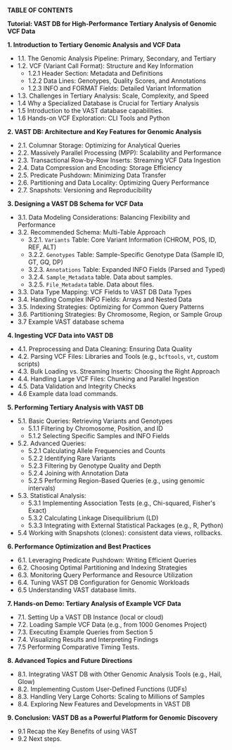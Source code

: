 **TABLE OF CONTENTS**

**Tutorial: VAST DB for High-Performance Tertiary Analysis of Genomic VCF Data**

**1. Introduction to Tertiary Genomic Analysis and VCF Data**

*   1.1.  The Genomic Analysis Pipeline: Primary, Secondary, and Tertiary
*   1.2.  VCF (Variant Call Format): Structure and Key Information
    *   1.2.1  Header Section: Metadata and Definitions
    *   1.2.2  Data Lines: Genotypes, Quality Scores, and Annotations
    *   1.2.3  INFO and FORMAT Fields: Detailed Variant Information
*   1.3.  Challenges in Tertiary Analysis: Scale, Complexity, and Speed
*   1.4  Why a Specialized Database is Crucial for Tertiary Analysis
*   1.5  Introduction to the VAST database capabilities.
*   1.6  Hands-on VCF Exploration: CLI Tools and Python

**2. VAST DB: Architecture and Key Features for Genomic Analysis**

*   2.1.  Columnar Storage: Optimizing for Analytical Queries
*   2.2.  Massively Parallel Processing (MPP): Scalability and Performance
*   2.3.  Transactional Row-by-Row Inserts: Streaming VCF Data Ingestion
*   2.4.  Data Compression and Encoding: Storage Efficiency
*   2.5.  Predicate Pushdown: Minimizing Data Transfer
*   2.6.  Partitioning and Data Locality: Optimizing Query Performance
*   2.7.  Snapshots: Versioning and Reproducibility

**3. Designing a VAST DB Schema for VCF Data**

*   3.1.  Data Modeling Considerations: Balancing Flexibility and Performance
*   3.2.  Recommended Schema: Multi-Table Approach
    *   3.2.1.  `Variants` Table: Core Variant Information (CHROM, POS, ID, REF, ALT)
    *   3.2.2.  `Genotypes` Table: Sample-Specific Genotype Data (Sample ID, GT, GQ, DP)
    *   3.2.3.  `Annotations` Table:  Expanded INFO Fields (Parsed and Typed)
    *   3.2.4. `Sample_Metadata` table.  Data about samples.
    *    3.2.5. `File_Metadata` table.  Data about files.
*   3.3.  Data Type Mapping: VCF Fields to VAST DB Data Types
*   3.4.  Handling Complex INFO Fields: Arrays and Nested Data
*   3.5.  Indexing Strategies: Optimizing for Common Query Patterns
*   3.6.  Partitioning Strategies: By Chromosome, Region, or Sample Group
*   3.7 Example VAST database schema

**4. Ingesting VCF Data into VAST DB**

*   4.1.  Preprocessing and Data Cleaning: Ensuring Data Quality
*   4.2.  Parsing VCF Files: Libraries and Tools (e.g., `bcftools`, `vt`, custom scripts)
*   4.3.  Bulk Loading vs. Streaming Inserts: Choosing the Right Approach
*   4.4.  Handling Large VCF Files: Chunking and Parallel Ingestion
*   4.5.  Data Validation and Integrity Checks
*   4.6 Example data load commands.

**5. Performing Tertiary Analysis with VAST DB**

*   5.1.  Basic Queries: Retrieving Variants and Genotypes
    *   5.1.1  Filtering by Chromosome, Position, and ID
    *   5.1.2  Selecting Specific Samples and INFO Fields
*   5.2.  Advanced Queries:
    *   5.2.1  Calculating Allele Frequencies and Counts
    *   5.2.2  Identifying Rare Variants
    *   5.2.3  Filtering by Genotype Quality and Depth
    *   5.2.4  Joining with Annotation Data
    *   5.2.5  Performing Region-Based Queries (e.g., using genomic intervals)
*   5.3.  Statistical Analysis:
    *   5.3.1  Implementing Association Tests (e.g., Chi-squared, Fisher's Exact)
    *   5.3.2  Calculating Linkage Disequilibrium (LD)
    *   5.3.3  Integrating with External Statistical Packages (e.g., R, Python)
*   5.4  Working with Snapshots (clones): consistent data views, rollbacks.

**6. Performance Optimization and Best Practices**

*   6.1.  Leveraging Predicate Pushdown: Writing Efficient Queries
*   6.2.  Choosing Optimal Partitioning and Indexing Strategies
*   6.3.  Monitoring Query Performance and Resource Utilization
*   6.4.  Tuning VAST DB Configuration for Genomic Workloads
*   6.5  Understanding VAST database limits.

**7. Hands-on Demo: Tertiary Analysis of Example VCF Data**

*   7.1.  Setting Up a VAST DB Instance (local or cloud)
*   7.2.  Loading Sample VCF Data (e.g., from 1000 Genomes Project)
*   7.3.  Executing Example Queries from Section 5
*   7.4.  Visualizing Results and Interpreting Findings
*   7.5  Performing Comparative Timing Tests.

**8. Advanced Topics and Future Directions**

*   8.1.  Integrating VAST DB with Other Genomic Analysis Tools (e.g., Hail, Glow)
*   8.2.  Implementing Custom User-Defined Functions (UDFs)
*   8.3.  Handling Very Large Cohorts: Scaling to Millions of Samples
*   8.4.  Exploring New Features and Developments in VAST DB

**9. Conclusion: VAST DB as a Powerful Platform for Genomic Discovery**
*   9.1 Recap the Key Benefits of using VAST
*   9.2 Next steps.

